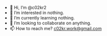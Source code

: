 - 👋 Hi, I’m @c02kr2
- 👀 I’m interested in nothing.
- 🌱 I’m currently learning nothing.
- 💞️ I’m looking to collaborate on anything.
- 📫 How to reach me? c02kr.work@gmail.com
